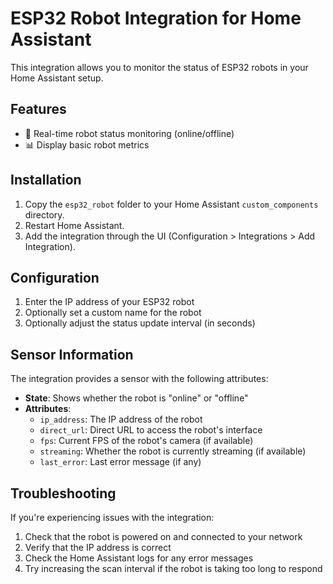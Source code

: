# ESP32 Robot Integration for Home Assistant

This integration allows you to monitor the status of ESP32 robots in your Home Assistant setup.

## Features

- 🤖 Real-time robot status monitoring (online/offline)
- 📊 Display basic robot metrics

## Installation

1. Copy the `esp32_robot` folder to your Home Assistant `custom_components` directory.
2. Restart Home Assistant.
3. Add the integration through the UI (Configuration > Integrations > Add Integration).

## Configuration

1. Enter the IP address of your ESP32 robot
2. Optionally set a custom name for the robot
3. Optionally adjust the status update interval (in seconds)

## Sensor Information

The integration provides a sensor with the following attributes:

- **State**: Shows whether the robot is "online" or "offline"
- **Attributes**:
  - `ip_address`: The IP address of the robot
  - `direct_url`: Direct URL to access the robot's interface
  - `fps`: Current FPS of the robot's camera (if available)
  - `streaming`: Whether the robot is currently streaming (if available)
  - `last_error`: Last error message (if any)

## Troubleshooting

If you're experiencing issues with the integration:

1. Check that the robot is powered on and connected to your network
2. Verify that the IP address is correct
3. Check the Home Assistant logs for any error messages
4. Try increasing the scan interval if the robot is taking too long to respond 